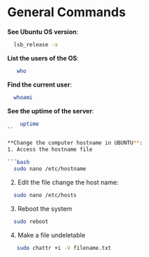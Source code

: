 # General Commands

**See Ubuntu OS version**:

```bash
  lsb_release -a
```

**List the users of the OS**:

```bash
   who
```

**Find the current user**:

```bash
  whoami
```

**See the uptime of the server**:

````bash
    uptime
``

**Change the computer hostname in UBUNTU**:
1. Access the hostname file

```bash
  sudo nano /etc/hostname
````

2. Edit the file change the host name:

```bash
  sudo nano /etc/hosts
```

3. Reboot the system

```bash
  sudo reboot
```

4. Make a file undeletable

```bash
   sudo chattr +i -V filename.txt
```
